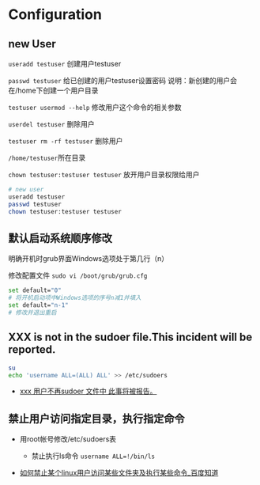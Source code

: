 # Configuration

## new User

`useradd testuser`  创建用户testuser

`passwd testuser`  给已创建的用户testuser设置密码
说明：新创建的用户会在/home下创建一个用户目录

`testuser
usermod --help`  修改用户这个命令的相关参数

`userdel testuser`  删除用户

`testuser
rm -rf testuser`  删除用户

`/home/testuser`所在目录

`chown testuser:testuser testuser` 放开用户目录权限给用户

```bash
# new user
useradd testuser
passwd testuser
chown testuser:testuser testuser
```

## 默认启动系统顺序修改  

明确开机时grub界面Windows选项处于第几行（n）

修改配置文件 `sudo vi /boot/grub/grub.cfg`

```bash
set default="0"
# 将开机启动项中Windows选项的序号n减1并填入
set default="n-1"
# 修改并退出重启
```

## XXX is not in the sudoer file.This incident will be reported.

```bash
su
echo 'username ALL=(ALL) ALL' >> /etc/sudoers
```

- [xxx 用户不再sudoer 文件中 此事将被报告。](https://blog.csdn.net/u010278862/article/details/73240551?locationNum=8&fps=1)

## 禁止用户访问指定目录，执行指定命令

- 用root帐号修改/etc/sudoers表
    - 禁止执行ls命令
    `username ALL=!/bin/ls`

- [如何禁止某个linux用户访问某些文件夹及执行某些命令_百度知道](https://zhidao.baidu.com/question/176813836593321564.html)